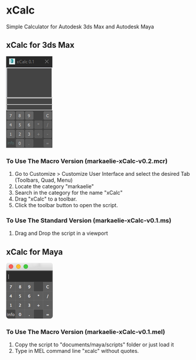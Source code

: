 # xCalc
Simple Calculator for Autodesk 3ds Max and Autodesk Maya

## xCalc for 3ds Max

<img width="125" height="248" src="https://github.com/markaelie/xCalc/blob/master/demo_xCalc_3dsMax.png?raw=true">

### To Use The Macro Version (markaelie-xCalc-v0.2.mcr)
1. Go to Customize > Customize User Interface and select the desired Tab (Toolbars, Quad, Menu)
2. Locate the category "markaelie"
3. Search in the category for the name "xCalc"
4. Drag "xCalc" to a toolbar.
5. Click the toolbar button to open the script.

### To Use The Standard Version (markaelie-xCalc-v0.1.ms)
1. Drag and Drop the script in a viewport

## xCalc for Maya

<img width="126" height="151" src="https://github.com/markaelie/xCalc/blob/master/demo_xCalc_Maya.png?raw=true">

### To Use The Macro Version (markaelie-xCalc-v0.1.mel)
1. Copy the script to "documents/maya/scripts" folder or just load it
2. Type in MEL command line "xcalc" without quotes.
